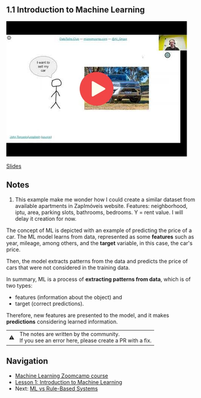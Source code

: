 ## 1.1 Introduction to Machine Learning

<a href="https://www.youtube.com/watch?v=Crm_5n4mvmg"><img src="images/thumbnail-1-01.jpg"></a>

[Slides](https://www.slideshare.net/AlexeyGrigorev/ml-zoomcamp-11-introduction-to-machine-learning)


## Notes
1. This example make me wonder how I could create a similar dataset from available apartments in ZapImóveis website. Features: neighborhood, iptu, area, parking slots, bathrooms, bedrooms. Y = rent value. I will delay it creation for now.

The concept of ML is depicted with an example of predicting the price of a car. The ML model
learns from data, represented as 
some **features** such as year, mileage, among others, and the **target** variable, in this
case, the car's price.

Then, the model extracts patterns 
from the data and predicts the price of cars that were not considered in the training data. 

In summary, ML is a process of **extracting patterns from data**, which is of two types:

* features (information about the object) and 
* target (correct predictions). 

Therefore, new features are presented to the model, and it makes **predictions** considering learned information.

<table>
   <tr>
      <td>⚠️</td>
      <td>
         The notes are written by the community. <br>
         If you see an error here, please create a PR with a fix.
      </td>
   </tr>
</table>


## Navigation

* [Machine Learning Zoomcamp course](../)
* [Lesson 1: Introduction to Machine Learning](./)
* Next: [ML vs Rule-Based Systems](02-ml-vs-rules.md)
